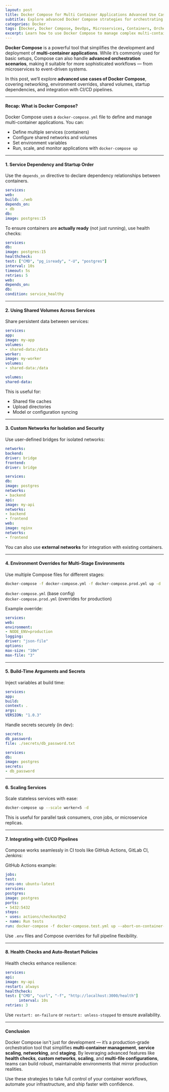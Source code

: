 ```yaml
---
layout: post
title: Docker Compose for Multi Container Applications Advanced Use Cases
subtitle: Explore advanced Docker Compose strategies for orchestrating scalable, production-grade multi-container applications
categories: Docker
tags: [Docker, Docker Compose, DevOps, Microservices, Containers, Orchestration, CI/CD]
excerpt: Learn how to use Docker Compose to manage complex multi-container applications. Dive into advanced use cases including networking, shared volumes, dependency control, health checks, and environment overrides.
---
```

**Docker Compose** is a powerful tool that simplifies the development and deployment of **multi-container applications**. While it’s commonly used for basic setups, Compose can also handle **advanced orchestration scenarios**, making it suitable for more sophisticated workflows — from microservices to event-driven systems.

In this post, we’ll explore **advanced use cases of Docker Compose**, covering networking, environment overrides, shared volumes, startup dependencies, and integration with CI/CD pipelines.

---

#### Recap: What is Docker Compose?

Docker Compose uses a `docker-compose.yml` file to define and manage multi-container applications. You can:

- Define multiple services (containers)
- Configure shared networks and volumes
- Set environment variables
- Run, scale, and monitor applications with `docker-compose up`

---

#### 1. **Service Dependency and Startup Order**

Use the `depends_on` directive to declare dependency relationships between containers.

```yaml
services:
web:
build: ./web
depends_on:
- db
db:
image: postgres:15
```

To ensure containers are **actually ready** (not just running), use health checks:

```yaml
services:
db:
image: postgres:15
healthcheck:
test: ["CMD", "pg_isready", "-U", "postgres"]
interval: 10s
timeout: 5s
retries: 5
web:
depends_on:
db:
condition: service_healthy
```

---

#### 2. **Using Shared Volumes Across Services**

Share persistent data between services:

```yaml
services:
app:
image: my-app
volumes:
- shared-data:/data
worker:
image: my-worker
volumes:
- shared-data:/data

volumes:
shared-data:
```

This is useful for:
- Shared file caches
- Upload directories
- Model or configuration syncing

---

#### 3. **Custom Networks for Isolation and Security**

Use user-defined bridges for isolated networks:

```yaml
networks:
backend:
driver: bridge
frontend:
driver: bridge

services:
db:
image: postgres
networks:
- backend
api:
image: my-api
networks:
- backend
- frontend
web:
image: nginx
networks:
- frontend
```

You can also use **external networks** for integration with existing containers.

---

#### 4. **Environment Overrides for Multi-Stage Environments**

Use multiple Compose files for different stages:

```bash
docker-compose -f docker-compose.yml -f docker-compose.prod.yml up -d
```

`docker-compose.yml` (base config)  
`docker-compose.prod.yml` (overrides for production)

Example override:

```yaml
services:
web:
environment:
- NODE_ENV=production
logging:
driver: "json-file"
options:
max-size: "10m"
max-file: "3"
```

---

#### 5. **Build-Time Arguments and Secrets**

Inject variables at build time:

```yaml
services:
app:
build:
context: .
args:
VERSION: "1.0.3"
```

Handle secrets securely (in dev):

```yaml
secrets:
db_password:
file: ./secrets/db_password.txt

services:
db:
image: postgres
secrets:
- db_password
```

---

#### 6. **Scaling Services**

Scale stateless services with ease:

```bash
docker-compose up --scale worker=5 -d
```

This is useful for parallel task consumers, cron jobs, or microservice replicas.

---

#### 7. **Integrating with CI/CD Pipelines**

Compose works seamlessly in CI tools like GitHub Actions, GitLab CI, Jenkins:

GitHub Actions example:

```yaml
jobs:
test:
runs-on: ubuntu-latest
services:
postgres:
image: postgres
ports:
- 5432:5432
steps:
- uses: actions/checkout@v2
- name: Run tests
run: docker-compose -f docker-compose.test.yml up --abort-on-container-exit
```

Use `.env` files and Compose overrides for full pipeline flexibility.

---

#### 8. **Health Checks and Auto-Restart Policies**

Health checks enhance resilience:

```yaml
services:
api:
image: my-api
restart: always
healthcheck:
test: ["CMD", "curl", "-f", "http://localhost:3000/health"]
      interval: 10s
retries: 3
```

Use `restart: on-failure` or `restart: unless-stopped` to ensure availability.

---

#### Conclusion

Docker Compose isn't just for development — it’s a production-grade orchestration tool that simplifies **multi-container management**, **service scaling**, **networking**, and **staging**. By leveraging advanced features like **health checks**, **custom networks**, **scaling**, and **multi-file configurations**, teams can build robust, maintainable environments that mirror production realities.

Use these strategies to take full control of your container workflows, automate your infrastructure, and ship faster with confidence.
